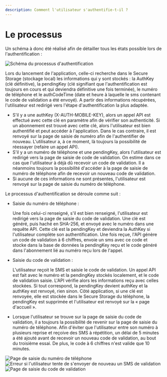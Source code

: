 ```yaml
---
description: Comment l'utilisateur s'authentifie-t-il ?
---
```


# Le processus

Un schéma à donc été réalisé afin de détailler tous les états possible lors de l'authentification :

![Schéma du processus d'authentification](<../../.gitbook/assets/App\_Authentication (1).jpg>)

Lors du lancement de l'application, celle-ci recherche dans le Secure Storage (stockage local) les informations qui y sont stockés : la AuthKey (clé définitive), la pendingKey (clé signifiant que l'authentification est toujours en cours et qui deviendra définitive une fois terminée), le numéro de téléphone et le authCodeTime (date et heure à laquelle le sms contenant le code de validation a été envoyé). A partir des informations récupérées, l'utilisateur est redirigé vers l'étape d'authentification la plus adaptée.

* S'il y a une authKey (X-AUTH-MOBILE-KEY), alors un appel API est effectué avec cette clé en paramètre afin de vérifier son authenticité. Si un abonnement est trouvé avec cette clé, alors l'utilisateur est bien authentifié et peut accéder à l'application. Dans le cas contraire, il est renvoyé sur la page de saisie de numéro afin de l'authentifier de nouveau. L'utilisateur a, à ce moment, là toujours la possibilité de réessayer (refaire un appel API).
* S'il y a un numéro de téléphone et une pendingKey, alors l'utilisateur est redirigé vers la page de saisie de code de validation. On estime dans ce cas que l'utilisateur à déjà dû recevoir un code de validation. Il a néanmoins toujours la possibilité d'accéder à la page de saisie de numéro de téléphone afin de recevoir un nouveau code de validation.
* Si aucune de ces informations ne sont présentes, l'utilisateur est renvoyé sur la page de saisie du numéro de téléphone.

Le processus d'authentification se déroule comme suit :

*   Saisie du numéro de téléphone :&#x20;

    Une fois celui-ci renseigné, s'il est bien renseigné, l'utilisateur est redirigé vers la page de saisie du code de validation. Une clé est généré, puis haché en SHA-256, et envoyé avec le numéro dans une requête API. Cette clé est la pendingKey et deviendra la AuthKey si l'utilisateur complète son authentification. Une fois reçue, l'API génère un code de validation à 6 chiffres, envoie un sms avec ce code et stocke dans la base de données la pendingKey reçu et le code généré dans l'abonnement lié au numéro reçu lors de l'appel.
*   Saisie du code de validation :

    L'utilisateur reçoit le SMS et saisie le code de validation. Un appel API est fait avec le numéro et la pendingKey stockés localement, et le code de validation saisie. L'API vérifie alors les informations reçu avec celles stockées. Si tout correspond, la pendingKey devient authKey et la authKey est renvoyé, rien sinon. Côté application, si une clé est renvoyée, elle est stockée dans le Secure Storage du téléphone, la pendingKey est supprimée et l'utilisateur est renvoyé sur la « page d'accueil ».
* Lorsque l'utilisateur se trouve sur la page de saisie du code de validation, il a toujours la possibilité de revenir sur la page de saisie du numéro de téléphone. Afin d'éviter que l'utilisateur entre son numéro à plusieurs reprise et reçoive des SMS à répétition, un délai de 5 minutes a été ajouté avant de recevoir un nouveau code de validation, au bout du troisième essai. De plus, le code à 6 chiffres n'est valide que 10 minutes.

![Page de saisie du numéro de téléphone](../../.gitbook/assets/Screenshot\_V3\_1.jpg) ![Erreur si l'utilisateur tente de s'envoyer de nouveau un SMS de validation](../../.gitbook/assets/Screenshot\_V3\_2.jpg) ![Page de saisie du code de validation](../../.gitbook/assets/Screenshot\_V3\_3.jpg)
